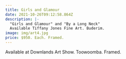 ```yaml
---
title: Girls and Glamour
date: 2021-10-26T09:12:58.864Z
description: |-
  "Girls and Glamour" and "By a Long Neck"
  Available Tiffany Jones Fine Art. Buderim.
image: img/art4.jpg
price: $950. Each. Framed.
---
```

Available at Downlands Art Show. Toowoomba.
Framed.